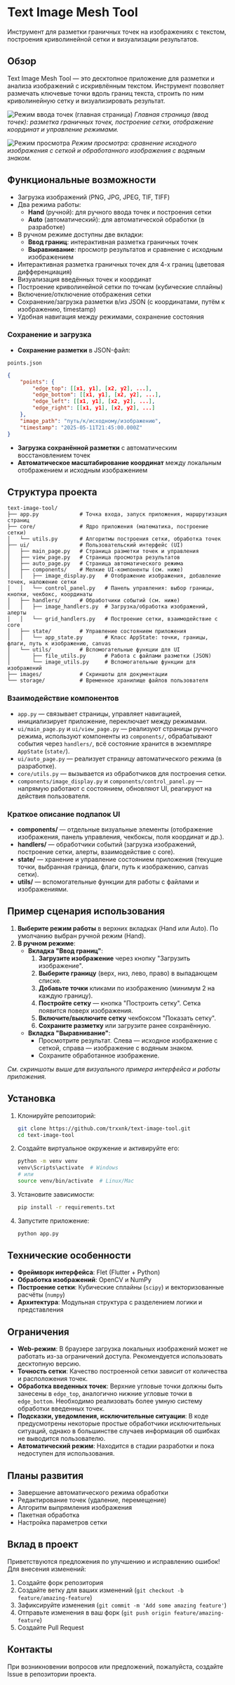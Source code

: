 # Text Image Mesh Tool

Инструмент для разметки граничных точек на изображениях с текстом, построения криволинейной сетки и визуализации результатов.

## Обзор

Text Image Mesh Tool — это десктопное приложение для разметки и анализа изображений с искривлённым текстом. Инструмент позволяет размечать ключевые точки вдоль границ текста, строить по ним криволинейную сетку и визуализировать результат.

![Режим ввода точек (главная страница)](./images/main_page.png)
*Главная страница (ввод точек): разметка граничных точек, построение сетки, отображение координат и управление режимами.*

![Режим просмотра](./images/view_page.png)
*Режим просмотра: сравнение исходного изображения с сеткой и обработанного изображения с водяным знаком.*

## Функциональные возможности

- Загрузка изображений (PNG, JPG, JPEG, TIF, TIFF)
- Два режима работы:
  - **Hand** (ручной): для ручного ввода точек и построения сетки
  - **Auto** (автоматический): для автоматической обработки (в разработке)
- В ручном режиме доступны две вкладки:
  - **Ввод границ**: интерактивная разметка граничных точек
  - **Выравнивание**: просмотр результатов и сравнение с исходным изображением
- Интерактивная разметка граничных точек для 4-х границ (цветовая дифференциация)
- Визуализация введённых точек и координат
- Построение криволинейной сетки по точкам (кубические сплайны)
- Включение/отключение отображения сетки
- Сохранение/загрузка разметки в/из JSON (с координатами, путём к изображению, timestamp)
- Удобная навигация между режимами, сохранение состояния

### Сохранение и загрузка
- **Сохранение разметки** в JSON-файл:
```
points.json
```
  ```json
  {
      "points": {
          "edge_top": [[x1, y1], [x2, y2], ...],
          "edge_bottom": [[x1, y1], [x2, y2], ...],
          "edge_left": [[x1, y1], [x2, y2], ...],
          "edge_right": [[x1, y1], [x2, y2], ...]
      },
      "image_path": "путь/к/исходному/изображению",
      "timestamp": "2025-05-11T21:45:00.000Z"
  }
  ```
- **Загрузка сохранённой разметки** с автоматическим восстановлением точек
- **Автоматическое масштабирование координат** между локальным отображением и исходным изображением

## Структура проекта

```
text-image-tool/
├── app.py             # Точка входа, запуск приложения, маршрутизация страниц
├── core/              # Ядро приложения (математика, построение сетки)
│   └── utils.py       # Алгоритмы построения сетки, обработка точек
├── ui/                # Пользовательский интерфейс (UI)
│   ├── main_page.py   # Страница разметки точек и управления
│   ├── view_page.py   # Страница просмотра результатов
│   ├── auto_page.py   # Страница автоматического режима
│   ├── components/    # Мелкие UI-компоненты (см. ниже)
│   │   ├── image_display.py   # Отображение изображения, добавление точек, наложение сетки
│   │   └── control_panel.py   # Панель управления: выбор границы, кнопки, чекбокс, координаты
│   ├── handlers/      # Обработчики событий (см. ниже)
│   │   ├── image_handlers.py  # Загрузка/обработка изображений, алерты
│   │   └── grid_handlers.py   # Построение сетки, взаимодействие с core
│   ├── state/         # Управление состоянием приложения
│   │   └── app_state.py       # Класс AppState: точки, границы, флаги, путь к изображению, canvas
│   └── utils/         # Вспомогательные функции для UI
│       ├── file_utils.py      # Работа с файлами разметки (JSON)
│       └── image_utils.py     # Вспомогательные функции для изображений
├── images/            # Скриншоты для документации
└── storage/           # Временное хранилище файлов пользователя
```

### Взаимодействие компонентов

- `app.py` — связывает страницы, управляет навигацией, инициализирует приложение, переключает между режимами.
- `ui/main_page.py` и `ui/view_page.py` — реализуют страницы ручного режима, используют компоненты из `components/`, обрабатывают события через `handlers/`, всё состояние хранится в экземпляре `AppState` (`state/`).
- `ui/auto_page.py` — реализует страницу автоматического режима (в разработке).
- `core/utils.py` — вызывается из обработчиков для построения сетки.
- `components/image_display.py` и `components/control_panel.py` — напрямую работают с состоянием, обновляют UI, реагируют на действия пользователя.

### Краткое описание подпапок UI

- **components/** — отдельные визуальные элементы (отображение изображения, панель управления, чекбоксы, поля координат и др.).
- **handlers/** — обработчики событий (загрузка изображений, построение сетки, алерты, взаимодействие с core).
- **state/** — хранение и управление состоянием приложения (текущие точки, выбранная граница, флаги, путь к изображению, canvas сетки).
- **utils/** — вспомогательные функции для работы с файлами и изображениями.

## Пример сценария использования

1. **Выберите режим работы** в верхних вкладках (Hand или Auto). По умолчанию выбран ручной режим (Hand).
2. **В ручном режиме**:
   - **Вкладка "Ввод границ"**:
     1. **Загрузите изображение** через кнопку "Загрузить изображение".
     2. **Выберите границу** (верх, низ, лево, право) в выпадающем списке.
     3. **Добавьте точки** кликами по изображению (минимум 2 на каждую границу).
     4. **Постройте сетку** — кнопка "Построить сетку". Сетка появится поверх изображения.
     5. **Включите/выключите сетку** чекбоксом "Показать сетку".
     6. **Сохраните разметку** или загрузите ранее сохранённую.
   - **Вкладка "Выравнивание"**:
     - Просмотрите результат. Слева — исходное изображение с сеткой, справа — изображение с водяным знаком.
     - Сохраните обработанное изображение.

*См. скриншоты выше для визуального примера интерфейса и работы приложения.*

## Установка

1. Клонируйте репозиторий:
   ```bash
   git clone https://github.com/trxxnk/text-image-tool.git
   cd text-image-tool
   ```
2. Создайте виртуальное окружение и активируйте его:
   ```bash
   python -m venv venv
   venv\Scripts\activate  # Windows
   # или
   source venv/bin/activate  # Linux/Mac
   ```
3. Установите зависимости:
   ```bash
   pip install -r requirements.txt
   ```
4. Запустите приложение:
   ```bash
   python app.py
   ```

## Технические особенности

- **Фреймворк интерфейса**: Flet (Flutter + Python)
- **Обработка изображений**: OpenCV и NumPy
- **Построение сетки**: Кубические сплайны (`scipy`) и векторизованные расчёты (`numpy`)
- **Архитектура**: Модульная структура с разделением логики и представления

## Ограничения

- **Web-режим**: В браузере загрузка локальных изображений может не работать из-за ограничений доступа. Рекомендуется использовать десктопную версию.
- **Точность сетки**: Качество построенной сетки зависит от количества и расположения точек.
- **Обработка введенных точек**: Верхние угловые точки должны быть занесены в `edge_top`, аналогично нижние угловые точки в `edge_bottom`. Необходимо реализовать более умную систему обработки введенных точек.
- **Подсказки, уведомления, исключительные ситуации**: В коде предусмотрены некоторые простые обработчики исключительных ситуаций, однако в большинстве случаев информация об ошибках не выводится пользователю.
- **Автоматический режим**: Находится в стадии разработки и пока недоступен для использования.

## Планы развития

- Завершение автоматического режима обработки
- Редактирование точек (удаление, перемещение)
- Алгоритм выпрямления изображения
- Пакетная обработка
- Настройка параметров сетки

## Вклад в проект

Приветствуются предложения по улучшению и исправлению ошибок! Для внесения изменений:
1. Создайте форк репозитория
2. Создайте ветку для ваших изменений (`git checkout -b feature/amazing-feature`)
3. Зафиксируйте изменения (`git commit -m 'Add some amazing feature'`)
4. Отправьте изменения в ваш форк (`git push origin feature/amazing-feature`)
5. Создайте Pull Request

## Контакты

При возникновении вопросов или предложений, пожалуйста, создайте Issue в репозитории проекта. 